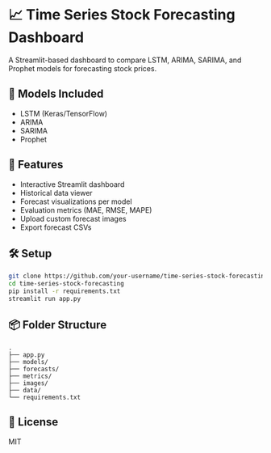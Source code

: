 # 📈 Time Series Stock Forecasting Dashboard

A Streamlit-based dashboard to compare LSTM, ARIMA, SARIMA, and Prophet models for forecasting stock prices.

## 🧠 Models Included
- LSTM (Keras/TensorFlow)
- ARIMA
- SARIMA
- Prophet

## 🚀 Features
- Interactive Streamlit dashboard
- Historical data viewer
- Forecast visualizations per model
- Evaluation metrics (MAE, RMSE, MAPE)
- Upload custom forecast images
- Export forecast CSVs

## 🛠️ Setup

```bash
git clone https://github.com/your-username/time-series-stock-forecasting.git
cd time-series-stock-forecasting
pip install -r requirements.txt
streamlit run app.py
```

## 📦 Folder Structure

```
.
├── app.py
├── models/
├── forecasts/
├── metrics/
├── images/
├── data/
└── requirements.txt
```

## 📄 License
MIT
